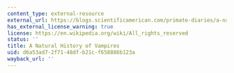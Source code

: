 ```yaml
---
content_type: external-resource
external_url: https://blogs.scientificamerican.com/primate-diaries/a-natural-history-of-vampires/
has_external_license_warning: true
license: https://en.wikipedia.org/wiki/All_rights_reserved
status: ''
title: A Natural History of Vampires
uid: d6a53ad7-2f71-48df-b21c-f658886b123a
wayback_url: ''
---
```

